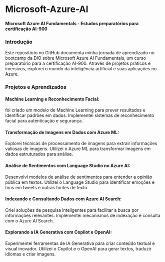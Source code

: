 # Microsoft-Azure-AI

#### Microsoft Azure AI Fundamentals - Estudos preparatórios para certificação AI-900

### Introdução

Este repositório no GitHub documenta minha jornada de aprendizado no bootcamp da DIO sobre Microsoft Azure AI Fundamentals, um curso preparatório para a certificação AI-900. Através de projetos práticos e imersivos, explorei o mundo da inteligência artificial e suas aplicações no Azure.

### Projetos e Aprendizados

#### Machine Learning e Reconhecimento Facial:

foi criado um modelo de Machine Learning para prever resultados e identificar padrões em dados.
Implementei sistemas de reconhecimento facial para autenticação e segurança.

#### Transformação de Imagens em Dados com Azure ML:

Explorei técnicas de processamento de imagens para extrair informações valiosas de imagens.
Utilizei o Azure ML para transformar imagens em dados estruturados para análise.

#### Análise de Sentimentos com Language Studio no Azure AI:

Desenvolvi modelos de análise de sentimentos para entender a opinião pública em textos.
Utilizei o Language Studio para identificar emoções e tons em tweets e outras fontes de texto.

#### Indexando e Consultando Dados com Azure AI Search:

Criei soluções de pesquisa inteligentes para facilitar a busca por informações relevantes.
Implementei mecanismos de indexação e consulta com o Azure AI Search.

#### Explorando a IA Generativa com Copilot e OpenAI:

Experimentei ferramentas de IA Generativa para criar conteúdo textual e visual inovador.
Utilizei o Copilot e o OpenAI para gerar textos, traduzir idiomas e criar imagens.
